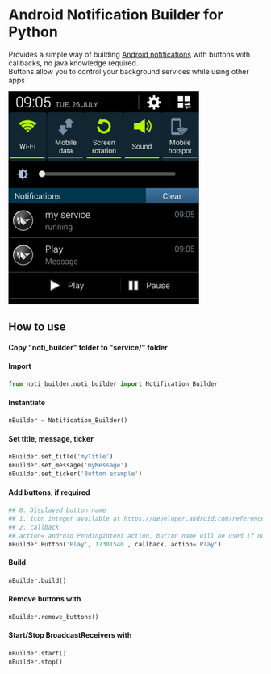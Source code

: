 # Android Notification Builder for Python

Provides a simple way of building
[Android notifications](https://developer.android.com/guide/topics/ui/notifiers/notifications.html) 
with buttons with callbacks, no java knowledge required.     
Buttons allow you to control your background services while using other apps

![screenshot](https://raw.githubusercontent.com/Bakterija/android-notification-buttons/master/other/Screenshot.png "Screenshot on android 4.4 KitKat")

## How to use

#### Copy "noti_builder" folder to "service/" folder

#### Import
```python
from noti_builder.noti_builder import Notification_Builder
```
#### Instantiate
```python
nBuilder = Notification_Builder()
```

#### Set title, message, ticker
```python
nBuilder.set_title('myTitle')
nBuilder.set_message('myMessage')
nBuilder.set_ticker('Button example')
```

#### Add buttons, if required
```python
## 0. Displayed button name
## 1. icon integer available at https://developer.android.com/reference/android/R.drawable.html
## 2. callback
## action= android PendingIntent action, button name will be used if not provided
nBuilder.Button('Play', 17301540 , callback, action='Play')
```

#### Build
```python
nBuilder.build()
```
    
    

#### Remove buttons with
```python
nBuilder.remove_buttons()
```

#### Start/Stop BroadcastReceivers with
```python
nBuilder.start()
nBuilder.stop()
```
